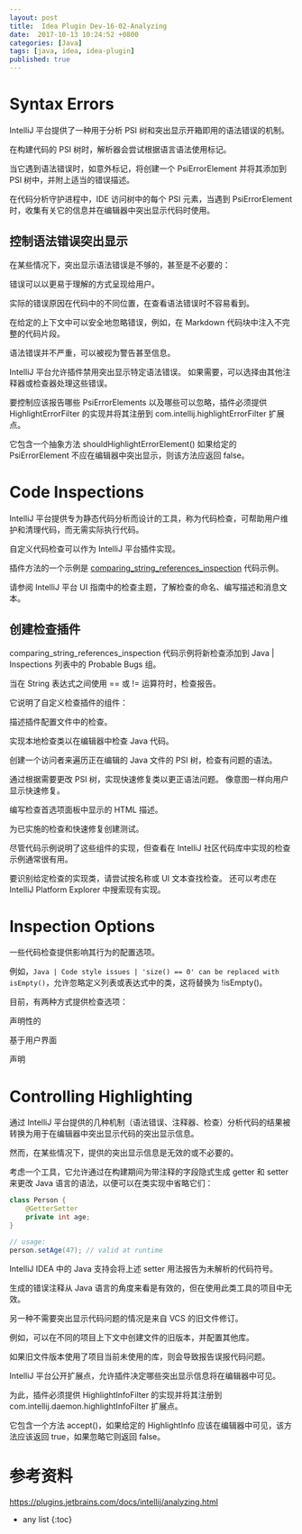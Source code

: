 ```yaml
---
layout: post
title:  Idea Plugin Dev-16-02-Analyzing
date:  2017-10-13 10:24:52 +0800
categories: [Java]
tags: [java, idea, idea-plugin]
published: true
---
```


# Syntax Errors

IntelliJ 平台提供了一种用于分析 PSI 树和突出显示开箱即用的语法错误的机制。

在构建代码的 PSI 树时，解析器会尝试根据语言语法使用标记。 

当它遇到语法错误时，如意外标记，将创建一个 PsiErrorElement 并将其添加到 PSI 树中，并附上适当的错误描述。 

在代码分析守护进程中，IDE 访问树中的每个 PSI 元素，当遇到 PsiErrorElement 时，收集有关它的信息并在编辑器中突出显示代码时使用。

## 控制语法错误突出显示

在某些情况下，突出显示语法错误是不够的，甚至是不必要的：

错误可以以更易于理解的方式呈现给用户。

实际的错误原因在代码中的不同位置，在查看语法错误时不容易看到。

在给定的上下文中可以安全地忽略错误，例如，在 Markdown 代码块中注入不完整的代码片段。

语法错误并不严重，可以被视为警告甚至信息。

IntelliJ 平台允许插件禁用突出显示特定语法错误。 如果需要，可以选择由其他注释器或检查器处理这些错误。

要控制应该报告哪些 PsiErrorElements 以及哪些可以忽略，插件必须提供 HighlightErrorFilter 的实现并将其注册到 com.intellij.highlightErrorFilter 扩展点。 

它包含一个抽象方法 shouldHighlightErrorElement() 如果给定的 PsiErrorElement 不应在编辑器中突出显示，则该方法应返回 false。

# Code Inspections

IntelliJ 平台提供专为静态代码分析而设计的工具，称为代码检查，可帮助用户维护和清理代码，而无需实际执行代码。 

自定义代码检查可以作为 IntelliJ 平台插件实现。 

插件方法的一个示例是 [comparing_string_references_inspection](https://github.com/JetBrains/intellij-sdk-code-samples/tree/main/comparing_string_references_inspection) 代码示例。

请参阅 IntelliJ 平台 UI 指南中的检查主题，了解检查的命名、编写描述和消息文本。

## 创建检查插件

comparing_string_references_inspection 代码示例将新检查添加到 Java | Inspections 列表中的 Probable Bugs 组。 

当在 String 表达式之间使用 == 或 != 运算符时，检查报告。

它说明了自定义检查插件的组件：

描述插件配置文件中的检查。

实现本地检查类以在编辑器中检查 Java 代码。

创建一个访问者来遍历正在编辑的 Java 文件的 PSI 树，检查有问题的语法。

通过根据需要更改 PSI 树，实现快速修复类以更正语法问题。 像意图一样向用户显示快速修复。

编写检查首选项面板中显示的 HTML 描述。

为已实施的检查和快速修复创建测试。

尽管代码示例说明了这些组件的实现，但查看在 IntelliJ 社区代码库中实现的检查示例通常很有用。 

要识别给定检查的实现类，请尝试按名称或 UI 文本查找检查。 还可以考虑在 IntelliJ Platform Explorer 中搜索现有实现。

# Inspection Options

一些代码检查提供影响其行为的配置选项。 

例如，`Java | Code style issues | 'size() == 0' can be replaced with isEmpty()`，允许忽略定义列表或表达式中的类，这将替换为 !isEmpty()。

目前，有两种方式提供检查选项：

声明性的

基于用户界面

声明

# Controlling Highlighting

通过 IntelliJ 平台提供的几种机制（语法错误、注释器、检查）分析代码的结果被转换为用于在编辑器中突出显示代码的突出显示信息。 

然而，在某些情况下，提供的突出显示信息是无效的或不必要的。

考虑一个工具，它允许通过在构建期间为带注释的字段隐式生成 getter 和 setter 来更改 Java 语言的语法，以便可以在类实现中省略它们：

```java
class Person {
    @GetterSetter
    private int age;
}

// usage:
person.setAge(47); // valid at runtime
```

IntelliJ IDEA 中的 Java 支持会将上述 setter 用法报告为未解析的代码符号。 

生成的错误注释从 Java 语言的角度来看是有效的，但在使用此类工具的项目中无效。

另一种不需要突出显示代码问题的情况是来自 VCS 的旧文件修订。 

例如，可以在不同的项目上下文中创建文件的旧版本，并配置其他库。 

如果旧文件版本使用了项目当前未使用的库，则会导致报告误报代码问题。

IntelliJ 平台公开扩展点，允许插件决定哪些突出显示信息将在编辑器中可见。 

为此，插件必须提供 HighlightInfoFilter 的实现并将其注册到 com.intellij.daemon.highlightInfoFilter 扩展点。 

它包含一个方法 accept()，如果给定的 HighlightInfo 应该在编辑器中可见，该方法应该返回 true，如果忽略它则返回 false。

# 参考资料

https://plugins.jetbrains.com/docs/intellij/analyzing.html

* any list
{:toc}